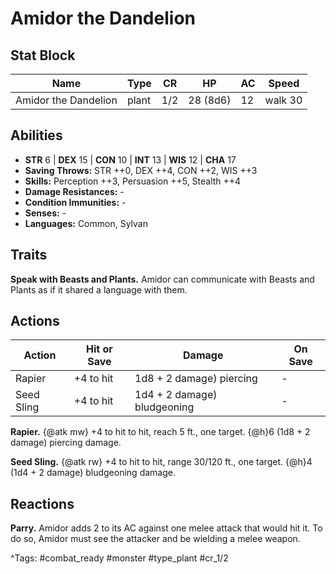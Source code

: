 # Amidor the Dandelion

## Stat Block

| Name | Type | CR | HP | AC | Speed |
|------|------|----|----|----|-------|
| Amidor the Dandelion | plant | 1/2 | 28 (8d6) | 12 | walk 30 |

## Abilities

- **STR** 6 | **DEX** 15 | **CON** 10 | **INT** 13 | **WIS** 12 | **CHA** 17
- **Saving Throws:** STR ++0, DEX ++4, CON ++2, WIS ++3  
- **Skills:** Perception ++3, Persuasion ++5, Stealth ++4  
- **Damage Resistances:** -  
- **Condition Immunities:** -  
- **Senses:** -  
- **Languages:** Common, Sylvan

## Traits

**Speak with Beasts and Plants.** Amidor can communicate with Beasts and Plants as if it shared a language with them.


## Actions

| Action | Hit or Save | Damage | On Save |
|--------|--------------|--------|----------|
| Rapier | +4 to hit | 1d8 + 2 damage) piercing | - |
| Seed Sling | +4 to hit | 1d4 + 2 damage) bludgeoning | - |

**Rapier.** {@atk mw} +4 to hit to hit, reach 5 ft., one target. {@h}6 (1d8 + 2 damage) piercing damage.

**Seed Sling.** {@atk rw} +4 to hit to hit, range 30/120 ft., one target. {@h}4 (1d4 + 2 damage) bludgeoning damage.

## Reactions

**Parry.** Amidor adds 2 to its AC against one melee attack that would hit it. To do so, Amidor must see the attacker and be wielding a melee weapon.



^Tags: #combat_ready #monster #type_plant #cr_1/2